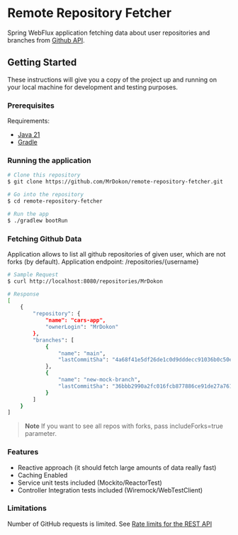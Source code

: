 # Remote Repository Fetcher

Spring WebFlux application fetching data about user repositories and branches from [Github API](https://developer.github.com/v3).

## Getting Started

These instructions will give you a copy of the project up and running on
your local machine for development and testing purposes.

### Prerequisites

Requirements:
- [Java 21](https://www.oracle.com/pl/java/technologies/downloads/)
- [Gradle](https://gradle.org/install/)

### Running the application

```bash
# Clone this repository
$ git clone https://github.com/MrDokon/remote-repository-fetcher.git

# Go into the repository
$ cd remote-repository-fetcher

# Run the app
$ ./gradlew bootRun
```

### Fetching Github Data

Application allows to list all github repositories of given user, which are not forks (by default).
Application endpoint: /repositories/{username}

```bash
# Sample Request
$ curl http://localhost:8080/repositories/MrDokon

# Response
[
	{
		"repository": {
			"name": "cars-app",
			"ownerLogin": "MrDokon"
		},
		"branches": [
			{
				"name": "main",
				"lastCommitSha": "4a68f41e5df26de1c0d9dddecc91036b0c50e328"
			},
			{
				"name": "new-mock-branch",
				"lastCommitSha": "36bbb2990a2fc016fcb877886ce91de27a761a34"
			}
		]
	}
]
```
> **Note**
> If you want to see all repos with forks, pass includeForks=true parameter.

### Features

- Reactive approach (it should fetch large amounts of data really fast)
- Caching Enabled
- Service unit tests included (Mockito/ReactorTest)
- Controller Integration tests included (Wiremock/WebTestClient)

### Limitations

Number of GitHub requests is limited. 
See [Rate limits for the REST API](https://docs.github.com/en/rest/using-the-rest-api/rate-limits-for-the-rest-api)

